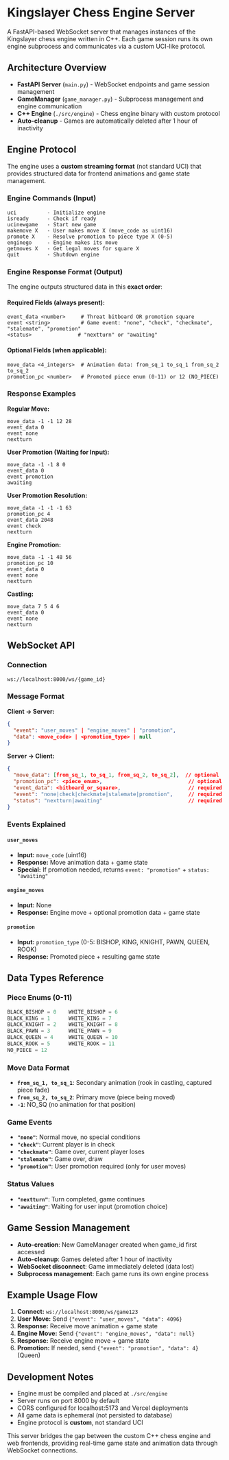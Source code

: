 # Kingslayer Chess Engine Server

A FastAPI-based WebSocket server that manages instances of the Kingslayer chess engine written in C++. Each game session runs its own engine subprocess and communicates via a custom UCI-like protocol.

## Architecture Overview

- **FastAPI Server** (`main.py`) - WebSocket endpoints and game session management
- **GameManager** (`game_manager.py`) - Subprocess management and engine communication
- **C++ Engine** (`./src/engine`) - Chess engine binary with custom protocol
- **Auto-cleanup** - Games are automatically deleted after 1 hour of inactivity

## Engine Protocol

The engine uses a **custom streaming format** (not standard UCI) that provides structured data for frontend animations and game state management.

### Engine Commands (Input)
```
uci          - Initialize engine  
isready      - Check if ready
ucinewgame   - Start new game
makemove X   - User makes move X (move_code as uint16)
promote X    - Resolve promotion to piece type X (0-5)
enginego     - Engine makes its move
getmoves X   - Get legal moves for square X
quit         - Shutdown engine
```

### Engine Response Format (Output)

The engine outputs structured data in this **exact order**:

#### Required Fields (always present):
```
event_data <number>     # Threat bitboard OR promotion square
event <string>          # Game event: "none", "check", "checkmate", "stalemate", "promotion"  
<status>               # "nextturn" or "awaiting"
```

#### Optional Fields (when applicable):
```
move_data <4_integers>  # Animation data: from_sq_1 to_sq_1 from_sq_2 to_sq_2
promotion_pc <number>   # Promoted piece enum (0-11) or 12 (NO_PIECE)
```

### Response Examples

**Regular Move:**
```
move_data -1 -1 12 28
event_data 0
event none
nextturn
```

**User Promotion (Waiting for Input):**
```
move_data -1 -1 8 0  
event_data 0
event promotion
awaiting
```

**User Promotion Resolution:**
```
move_data -1 -1 -1 63
promotion_pc 4
event_data 2048
event check
nextturn
```

**Engine Promotion:**
```
move_data -1 -1 48 56
promotion_pc 10
event_data 0
event none  
nextturn
```

**Castling:**
```
move_data 7 5 4 6
event_data 0
event none
nextturn
```

## WebSocket API

### Connection
```
ws://localhost:8000/ws/{game_id}
```

### Message Format

**Client → Server:**
```json
{
  "event": "user_moves" | "engine_moves" | "promotion",
  "data": <move_code> | <promotion_type> | null
}
```

**Server → Client:**
```json
{
  "move_data": [from_sq_1, to_sq_1, from_sq_2, to_sq_2],  // optional
  "promotion_pc": <piece_enum>,                            // optional  
  "event_data": <bitboard_or_square>,                      // required
  "event": "none|check|checkmate|stalemate|promotion",     // required
  "status": "nextturn|awaiting"                            // required
}
```

### Events Explained

#### `user_moves`
- **Input:** `move_code` (uint16) 
- **Response:** Move animation data + game state
- **Special:** If promotion needed, returns `event: "promotion"` + `status: "awaiting"`

#### `engine_moves`  
- **Input:** None
- **Response:** Engine move + optional promotion data + game state

#### `promotion`
- **Input:** `promotion_type` (0-5: BISHOP, KING, KNIGHT, PAWN, QUEEN, ROOK)
- **Response:** Promoted piece + resulting game state

## Data Types Reference

### Piece Enums (0-11)
```cpp
BLACK_BISHOP = 0    WHITE_BISHOP = 6
BLACK_KING = 1      WHITE_KING = 7  
BLACK_KNIGHT = 2    WHITE_KNIGHT = 8
BLACK_PAWN = 3      WHITE_PAWN = 9
BLACK_QUEEN = 4     WHITE_QUEEN = 10
BLACK_ROOK = 5      WHITE_ROOK = 11
NO_PIECE = 12
```

### Move Data Format
- **`from_sq_1, to_sq_1`**: Secondary animation (rook in castling, captured piece fade)
- **`from_sq_2, to_sq_2`**: Primary move (piece being moved)
- **`-1`**: NO_SQ (no animation for that position)

### Game Events
- **`"none"`**: Normal move, no special conditions
- **`"check"`**: Current player is in check  
- **`"checkmate"`**: Game over, current player loses
- **`"stalemate"`**: Game over, draw
- **`"promotion"`**: User promotion required (only for user moves)

### Status Values
- **`"nextturn"`**: Turn completed, game continues
- **`"awaiting"`**: Waiting for user input (promotion choice)

## Game Session Management

- **Auto-creation**: New GameManager created when game_id first accessed
- **Auto-cleanup**: Games deleted after 1 hour of inactivity
- **WebSocket disconnect**: Game immediately deleted (data lost)
- **Subprocess management**: Each game runs its own engine process

## Example Usage Flow

1. **Connect:** `ws://localhost:8000/ws/game123`
2. **User Move:** Send `{"event": "user_moves", "data": 4096}`  
3. **Response:** Receive move animation + game state
4. **Engine Move:** Send `{"event": "engine_moves", "data": null}`
5. **Response:** Receive engine move + game state
6. **Promotion:** If needed, send `{"event": "promotion", "data": 4}` (Queen)

## Development Notes

- Engine must be compiled and placed at `./src/engine`
- Server runs on port 8000 by default
- CORS configured for localhost:5173 and Vercel deployments
- All game data is ephemeral (not persisted to database)
- Engine protocol is **custom**, not standard UCI

This server bridges the gap between the custom C++ chess engine and web frontends, providing real-time game state and animation data through WebSocket connections.